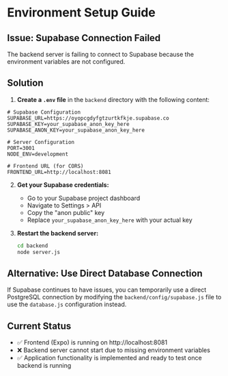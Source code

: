 # Environment Setup Guide

## Issue: Supabase Connection Failed

The backend server is failing to connect to Supabase because the environment variables are not configured.

## Solution

1. **Create a `.env` file** in the `backend` directory with the following content:

```env
# Supabase Configuration
SUPABASE_URL=https://oyopcgdyfgtzurtkfkje.supabase.co
SUPABASE_KEY=your_supabase_anon_key_here
SUPABASE_ANON_KEY=your_supabase_anon_key_here

# Server Configuration
PORT=3001
NODE_ENV=development

# Frontend URL (for CORS)
FRONTEND_URL=http://localhost:8081
```

2. **Get your Supabase credentials:**
   - Go to your Supabase project dashboard
   - Navigate to Settings > API
   - Copy the "anon public" key
   - Replace `your_supabase_anon_key_here` with your actual key

3. **Restart the backend server:**
   ```bash
   cd backend
   node server.js
   ```

## Alternative: Use Direct Database Connection

If Supabase continues to have issues, you can temporarily use a direct PostgreSQL connection by modifying the `backend/config/supabase.js` file to use the `database.js` configuration instead.

## Current Status

- ✅ Frontend (Expo) is running on http://localhost:8081
- ❌ Backend server cannot start due to missing environment variables
- ✅ Application functionality is implemented and ready to test once backend is running
